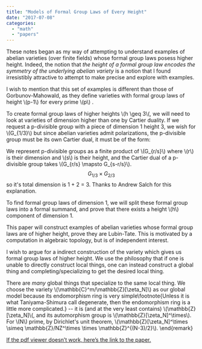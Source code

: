 ```yaml
---
title: "Models of Formal Group Laws of Every Height"
date: "2017-07-08"
categories: 
  - "math"
  - "papers"
---
```


These notes began as my way of attempting to understand examples of abelian varieties (over finite fields) whose formal group laws posess higher height. Indeed, the notion that _the height of a formal group law encodes the symmetry of the underlying abelian variety_ is a notion that I found irresistibly attractive to attempt to make precise and explore with examples.	

I wish to mention that this set of examples is different than those of Gorbunov-Mahowald, as they define varieties with formal group laws of height \\(p-1\\) for every prime \\(p\\) . 
	
To create formal group laws of higher heights \\(h \geq 3\\(, we will need to look at varieties of dimension higher than one by Cartier duality.  If we request a p-divisible group with a piece of dimension 1 height 3, we wish for \\(G_{1/3}\\) but since abelian varieties admit polarizations, the p-divisible group must be its own Cartier dual, it must be of the form:

We represent p-divisible groups as a finite product of \\(G_{r/s}\\) where \\(r\\) is their dimension and \\(s\\) is their height, and the Cartier dual of a p-divisible group takes \\(G_{r/s} \mapsto G_{s-r/s}\\). $$G_{1/3} \times G_{2/3}$$ so it's total dimension is 1 + 2 = 3. Thanks to Andrew Salch for this explanation.

To find formal group laws of dimension 1, we will split these formal group laws into a formal summand, and prove that there exists a height \\(h\\) component of dimension 1.

This paper will construct examples of abelian varieties whose formal group laws are of higher height, prove they are Lubin-Tate. This is motivated by a computation in algebraic topology, but is of independent interest.


I wish to argue for a indirect construction of the variety which gives us formal group laws of higher height. We use the philosophy that if one is unable to directly construct local things, one can instead construct a global thing and completing/specializing to get the desired local thing. 

There are _many_ global things that specialize to the same local thing. We choose the variety \\(\mathbb{C}^m/\mathbb{Z}[\zeta_N]\\) as our global model because its endomorphism ring is very simple\footnote{Unless it is what Taniyama-Shimura call degenerate, then the endomorphism ring is a little more complicated.} -- it is (and at the very least contains) \\(\mathbb{Z}[\zeta_N]\\(, and its automorphism group is \\(\mathbb{Z}[\zeta_N]^\times\\). For \\(N\\) prime, by Dirichlet's unit theorem, \\(\mathbb{Z}[\zeta_N]^\times \simeq \mathbb{Z}/NZ^\times \times \mathbb{Z}^{(N-3)/2}\\).
\end{remark}

[If the pdf viewer doesn’t work, here’s the link to the paper.](/images/wp-content/uploads/2017/08/lubintatemodels-2.pdf)
